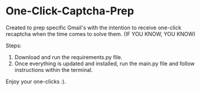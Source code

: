 # One-Click-Captcha-Prep
Created to prep specific Gmail's with the intention to receive one-click recaptcha when the time comes to solve them. (IF YOU KNOW, YOU KNOW)

Steps:

1. Download and run the requirements.py file.
2. Once everything is updated and installed, run the main.py file and follow instructions within the terminal.

Enjoy your one-clicks :).
